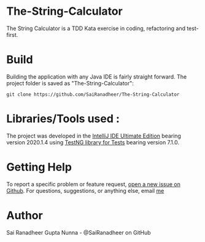 # The-String-Calculator

The String Calculator is a TDD Kata exercise in coding, refactoring and test-first.

# Build
Building the application with any Java IDE is fairly straight forward. The project folder is saved as "The-String-Calculator":

```
git clone https://github.com/SaiRanadheer/The-String-Calculator

```

# Libraries/Tools used :

The project was developed in the [IntelliJ IDE Ultimate Edition](https://www.jetbrains.com/idea/download/#section=windows) bearing version 2020.1.4 using [TestNG library for Tests](https://mvnrepository.com/artifact/org.testng/testng) bearing version 7.1.0.

# Getting Help

To report a specific problem or feature request, [open a new issue on Github](https://github.com/SaiRanadheer/The-String-Calculator/issues/new). For questions, suggestions, or anything else, email [me](mailto:ranadheergupthanunna@gmail.com)

# Author
Sai Ranadheer Gupta Nunna - @SaiRanadheer on GitHub
